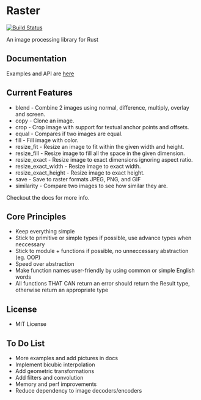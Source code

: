 # Raster

[![Build Status](https://travis-ci.org/kosinix/raster.svg?branch=master)](https://travis-ci.org/kosinix/raster)

An image processing library for Rust

## Documentation

Examples and API are [here](https://kosinix.github.io/raster/raster/)

## Current Features

* blend - Combine 2 images using normal, difference, multiply, overlay and screen.
* copy - Clone an image.
* crop - Crop image with support for textual anchor points and offsets.
* equal - Compares if two images are equal.
* fill - Fill image with color.
* resize_fit - Resize an image to fit within the given width and height. 
* resize_fill - Resize image to fill all the space in the given dimension.
* resize_exact - Resize image to exact dimensions ignoring aspect ratio. 
* resize_exact_width - Resize image to exact width.
* resize_exact_height - Resize image to exact height.
* save - Save to raster formats JPEG, PNG, and GIF
* similarity - Compare two images to see how similar they are.


Checkout the docs for more info.

## Core Principles
* Keep everything simple
* Stick to primitive or simple types if possible, use advance types when neccessary
* Stick to module + functions if possible, no unneccessary abstraction (eg. OOP)
* Speed over abstraction
* Make function names user-friendly by using common or simple English words
* All functions THAT CAN return an error should return the Result type, otherwise return an appropriate type

## License
- MIT License

## To Do List

* More examples and add pictures in docs
* Implement bicubic interpolation
* Add geometric transformations
* Add filters and convolution
* Memory and perf improvements
* Reduce dependency to image decoders/encoders